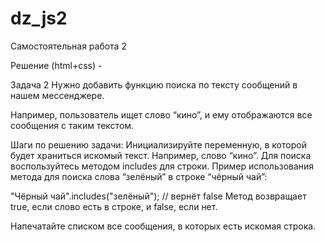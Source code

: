 # dz_js2

Самостоятельная работа 2

Решение (html+css) - 

Задача 2
Нужно добавить функцию поиска по тексту сообщений в нашем мессенджере.

Например, пользователь ищет слово “кино”, и ему отображаются все сообщения с таким текстом.

Шаги по решению задачи:
Инициализируйте переменную, в которой будет храниться искомый текст. Например, слово “кино”.
Для поиска воспользуйтесь методом includes для строки.
Пример использования метода для поиска слова “зелёный” в строке “чёрный чай”:

"Чёрный чай".includes("зелёный"); // вернёт false
Метод возвращает true, если слово есть в строке, и false, если нет.

Напечатайте списком все сообщения, в которых есть искомая строка.